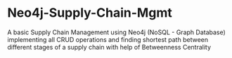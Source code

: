 # Neo4j-Supply-Chain-Mgmt
A basic Supply Chain Management using Neo4j (NoSQL - Graph Database) implementing all CRUD operations and finding shortest path between different stages of a supply chain with help of Betweenness Centrality
